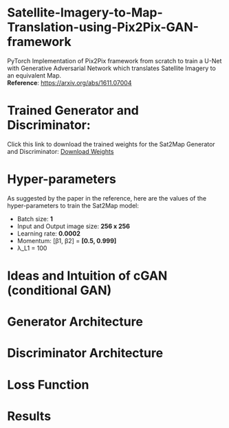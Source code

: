 # Satellite-Imagery-to-Map-Translation-using-Pix2Pix-GAN-framework
PyTorch Implementation of Pix2Pix framework from scratch to train a U-Net with Generative Adversarial Network which translates Satellite Imagery to an equivalent Map.<br>
<b>Reference</b>: https://arxiv.org/abs/1611.07004

# Trained Generator and Discriminator:<br>
Click this link to download the trained weights for the Sat2Map Generator and Discriminator: [Download Weights](https://drive.google.com/file/d/1vvv2dXL98_M4SrjUgGps2vt1FzGRKH7B/view?usp=sharing)

# Hyper-parameters
As suggested by the paper in the reference, here are the values of the hyper-parameters to train the Sat2Map model:</br>
* Batch size: **1**
* Input and Output image size: **256 x 256**
* Learning rate: **0.0002**
* Momentum: [β1, β2] = **[0.5, 0.999]**
* λ_L1 = 100

# Ideas and Intuition of cGAN (conditional GAN)

# Generator Architecture

# Discriminator Architecture

# Loss Function

# Results
